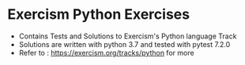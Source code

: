 # Exercism Python Exercises

- Contains Tests and Solutions to Exercism's Python language Track
- Solutions are written with python 3.7 and tested with pytest 7.2.0
- Refer to : https://exercism.org/tracks/python for more